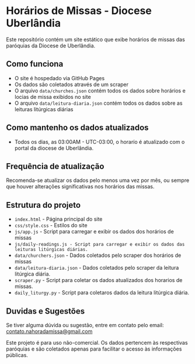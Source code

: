 # Horários de Missas - Diocese Uberlândia

Este repositório contém um site estático que exibe horários de missas das paróquias da Diocese de Uberlândia.

## Como funciona

- O site é hospedado via GitHub Pages
- Os dados são coletados através de um scraper
- O arquivo `data/churches.json` contém todos os dados sobre horários e locias de missa exibidos no site
- O arquivo `data/leitura-diaria.json` contém todos os dados sobre as leituras litúrgicas diárias

## Como mantenho os dados atualizados

- Todos os dias, as 03:00AM - UTC-03:00, o horarío é atualizado com o portal da diocese de Uberlândia.

## Frequência de atualização

Recomenda-se atualizar os dados pelo menos uma vez por mês, ou sempre que houver alterações significativas nos horários das missas.

## Estrutura do projeto

- `index.html` - Página principal do site
- `css/style.css` - Estilos do site
- `js/app.js` - Script para carregar e exibir os dados dos horários de missas
- `js/daily-readings.js - Script para carregar e exibir os dados das leituras litúrgicas diárias.`
- `data/churchers.json` - Dados coletados pelo scraper dos horários de missas
- `data/leitura-diaria.json` - Dados coletados pelo scraper da leitura litúrgica diária.
- `scraper.py` - Script para coletar os dados atualizados dos horarios de missas.
- `daily_liturgy.py` - Script para coletaros dados da leitura litúrgica diária.

## Duvidas e Sugestões

Se tiver alguma dúvida ou sugestão, entre em contato pelo email: contato.nahoradamissa@gmail.com

Este projeto é para uso não-comercial. Os dados pertencem às respectivas paróquias e são coletados apenas para facilitar o acesso às informações públicas.
